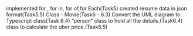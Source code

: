 implemented for , for in, for of,for Each(Task5)
created resume data in json format(Task5.5)
Class - Movie(Task6 - 6.3)
Convert the UML diagram to Typescript class(Task 6.4)
“person” class to hold all the details.(Task6.4)
class to calculate the uber price.(Task6.5)

